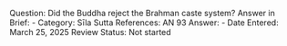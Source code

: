 Question: Did the Buddha reject the Brahman caste system?
Answer in Brief: -
 Category: Sīla
Sutta References: AN 93
Answer: -
Date Entered: March 25, 2025
Review Status: Not started
